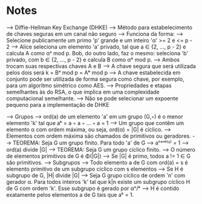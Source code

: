 # Notes
--> Diffie-Hellman Key Exchange (DHKE)
    --> Método para estabelecimento de chaves seguras em 
        um canal não seguro
    --> Funciona da forma:
        --> Selecione publicamente um primo 'p' grande
            e um inteiro 'α' >= 2 e <= p - 2
        --> Alice seleciona um elemento 'a' privado, tal
            que a ∈ {2, ..., p - 2} e calcula A como
            αᵃ mod p. Bob, do outro lado, faz o mesmo:
            seleciona 'b' privado, com b ∈ {2, ..., p - 2}
            e calcula B como αᵇ mod p.
        --> Ambos trocam suas respectivas chaves A e B
        --> A chave segura que será utilizada pelos dois 
            será k = Bᵃ mod p = Aᵇ mod p
                --> A chave estabelecida em conjunto pode
                    ser utilizada de forma segura como 
                    chave, por exemplo, para um algoritmo
                    simétrico como AES.
    --> Propriedades e etapas semelhantes às do RSA, o que
        implica em uma complexidade computacional semelhante.
        --> Não se pode selecionar um expoente pequeno para
            a implementação de DHKE

--> Grupos
    --> ord(a) de um elemento 'a' em um grupo (G,◦) é o menor 
        elemento 'k' tal que aᵏ = a ◦ a ◦ ... ◦ a = 1
    --> Um grupo que contêm um elemento α com ordem máxima, 
        ou seja, ord(α) = |G| é cíclico.
        --> Elementos com ordem máxima são chamados de
            primitivos ou geradores.
    --> TEOREMA: Seja G um grupo finito. Para todo 'a' de G
        --> aᶜᵃʳᵈ⁽ᴳ⁾ = 1
        --> ord(a) divide |G|
    --> TEOREMA: Seja G um grupo cíclico finito.
        --> O número de elementos primitivos de G é Φ(|G|)
        --> Se |G| é primo, todos a != 1 ∈ G são primitivos.
    --> Subgrupos
        --> Todo elemento a de G com ord(a) = s é elemento
            primitivo de um subgrupo cíclico com s elementos
        -->  Se H é subgrupo de G, |H| divide |G|
        --> Seja G grupo cíclico de ordem 'n' com gerador α.
            Para todos inteiros 'k' tal que k|n existe um 
            subgrupo cíclico H de G com ordem 'k'. Esse 
            subgrupo é gerado por αⁿ/ᵏ
            --> H é contido exatamente pelos elementos a de G
                tais que aᵏ = 1.